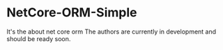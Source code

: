 # NetCore-ORM-Simple
It's the about net core orm
The authors are currently in development and should be ready soon.
